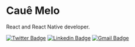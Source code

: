 # Cauê Melo

React and React Native developer.

[![Twitter Badge](https://img.shields.io/badge/-@cauesmelo-6633cc?style=flat-square&labelColor=6633cc&logo=twitter&logoColor=white&link=https://twitter.com/cauesmelo)](https://twitter.com/cauesmelo) 
[![Linkedin Badge](https://img.shields.io/badge/-Cauê%20Melo-6633cc?style=flat-square&logo=Linkedin&logoColor=white&link=https://www.linkedin.com/in/cauemelo)](https://www.linkedin.com/in/cauemelo) 
[![Gmail Badge](https://img.shields.io/badge/-cauesmelo@gmail.com-6633cc?style=flat-square&logo=Gmail&logoColor=white&link=mailto:cauesmelo@gmail.com)](mailto:cauesmelo@gmail.com)
